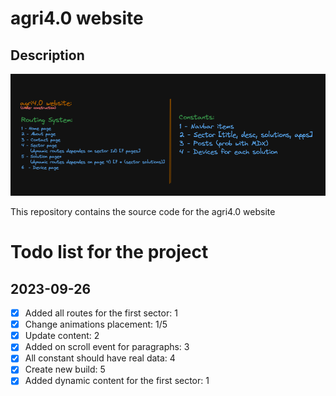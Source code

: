 # agri4.0 website

## Description

![brainstorming](/public/agriw.png)

This repository contains the source code for the agri4.0 website

# Todo list for the project

## 2023-09-26

- [x] Added all routes for the first sector: 1
- [x] Change animations placement: 1/5
- [x] Update content: 2
- [x] Added on scroll event for paragraphs: 3
- [x] All constant should have real data: 4
- [x] Create new build: 5
- [x] Added dynamic content for the first sector: 1
